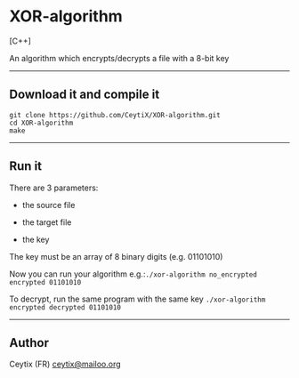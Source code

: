 # XOR-algorithm
[C++]

An algorithm which encrypts/decrypts a file with a 8-bit key

___

## Download it and compile it 

```
git clone https://github.com/CeytiX/XOR-algorithm.git
cd XOR-algorithm
make
```
___

## Run it

There are 3 parameters:

 - the source file

 - the target file

 - the key



The key must be an array of 8 binary digits (e.g. 01101010)

Now you can run your algorithm e.g.:`./xor-algorithm no_encrypted encrypted 01101010`

To decrypt, run the same program with the same key `./xor-algorithm encrypted decrypted 01101010` 

___

## Author

Ceytix (FR) <ceytix@mailoo.org>

